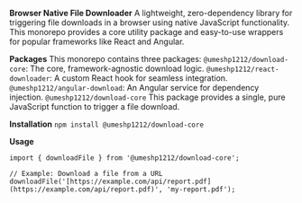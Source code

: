 **Browser Native File Downloader**
A lightweight, zero-dependency library for triggering file downloads in a browser using native JavaScript functionality. This monorepo provides a core utility package and easy-to-use wrappers for popular frameworks like React and Angular.

**Packages**
This monorepo contains three packages:
`@umeshp1212/download-core`: The core, framework-agnostic download logic.
`@umeshp1212/react-downloader`: A custom React hook for seamless integration.
`@umeshp1212/angular-download`: An Angular service for dependency injection.
`@umeshp1212/download-core`
This package provides a single, pure JavaScript function to trigger a file download.

**Installation**
`npm install @umeshp1212/download-core`

**Usage**
```
import { downloadFile } from '@umeshp1212/download-core';

// Example: Download a file from a URL
downloadFile('[https://example.com/api/report.pdf](https://example.com/api/report.pdf)', 'my-report.pdf');
```
